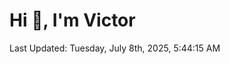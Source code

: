 <h1>Hi 👋, I'm Victor </h1>

<!--RECENT_ACTIVITY:start-->
<!--RECENT_ACTIVITY:end-->

<!--RECENT_ACTIVITY:last_update-->
Last Updated: Tuesday, July 8th, 2025, 5:44:15 AM
<!--RECENT_ACTIVITY:last_update_end-->

